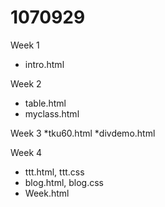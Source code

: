 # 1070929

Week 1
* intro.html

Week 2
* table.html
* myclass.html

Week 3
*tku60.html
*divdemo.html

Week 4
* ttt.html, ttt.css
* blog.html, blog.css
* Week.html